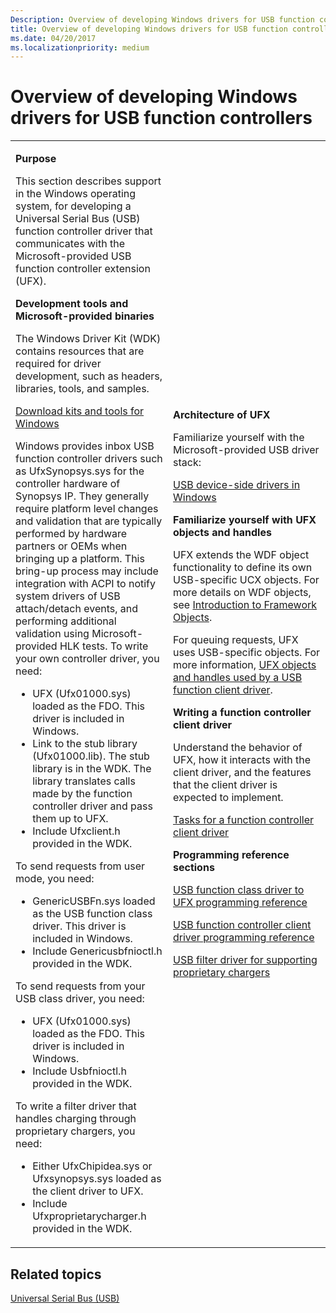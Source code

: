 ```yaml
---
Description: Overview of developing Windows drivers for USB function controllers
title: Overview of developing Windows drivers for USB function controllers
ms.date: 04/20/2017
ms.localizationpriority: medium
---
```


# Overview of developing Windows drivers for USB function controllers


<table>
<colgroup>
<col width="50%" />
<col width="50%" />
</colgroup>
<tbody>
<tr class="odd">
<td><p><strong>Purpose</strong></p>
<p>This section describes support in the Windows operating system, for developing a Universal Serial Bus (USB) function controller driver that communicates with the Microsoft-provided USB function controller extension (UFX).</p>
<p><strong>Development tools and Microsoft-provided binaries</strong></p>
<p>The Windows Driver Kit (WDK) contains resources that are required for driver development, such as headers, libraries, tools, and samples.</p>
<p><a href="https://go.microsoft.com/fwlink/p/?linkid=617155" data-raw-source="[Download kits and tools for Windows](https://go.microsoft.com/fwlink/p/?linkid=617155)">Download kits and tools for Windows</a></p>
<p>Windows provides inbox USB function controller drivers such as UfxSynopsys.sys for the controller hardware of Synopsys IP. They generally require platform level changes and validation that are typically performed by hardware partners or OEMs when bringing up a platform. This bring-up process may include integration with ACPI to notify system drivers of USB attach/detach events, and performing additional validation using Microsoft-provided HLK tests. To write your own controller driver, you need:</p>
<ul>
<li>UFX (Ufx01000.sys) loaded as the FDO. This driver is included in Windows.</li>
<li>Link to the stub library (Ufx01000.lib). The stub library is in the WDK. The library translates calls made by the function controller driver and pass them up to UFX.</li>
<li>Include Ufxclient.h provided in the WDK.</li>
</ul>
<p>To send requests from user mode, you need:</p>
<ul>
<li>GenericUSBFn.sys loaded as the USB function class driver. This driver is included in Windows.</li>
<li>Include Genericusbfnioctl.h provided in the WDK.</li>
</ul>
<p>To send requests from your USB class driver, you need:</p>
<ul>
<li>UFX (Ufx01000.sys) loaded as the FDO. This driver is included in Windows.</li>
<li>Include Usbfnioctl.h provided in the WDK.</li>
</ul>
To write a filter driver that handles charging through proprietary chargers, you need:
<ul>
<li>Either UfxChipidea.sys or Ufxsynopsys.sys loaded as the client driver to UFX.</li>
<li>Include Ufxproprietarycharger.h provided in the WDK.</li>
</ul></td>
<td><p><strong>Architecture of UFX</strong></p>
<p>Familiarize yourself with the Microsoft-provided USB driver stack:</p>
<a href="usb-device-side-drivers-in-windows.md" data-raw-source="[USB device-side drivers in Windows](usb-device-side-drivers-in-windows.md)">USB device-side drivers in Windows</a>
<p><strong>Familiarize yourself with UFX objects and handles</strong></p>
<p>UFX extends the WDF object functionality to define its own USB-specific UCX objects. For more details on WDF objects, see <a href="https://docs.microsoft.com/windows-hardware/drivers/wdf/introduction-to-framework-objects" data-raw-source="[Introduction to Framework Objects](https://docs.microsoft.com/windows-hardware/drivers/wdf/introduction-to-framework-objects)">Introduction to Framework Objects</a>.</p>
<p>For queuing requests, UFX uses USB-specific objects. For more information, <a href="ufx-objects-and-handles-used-by-a-usb-function-controller.md" data-raw-source="[UFX objects and handles used by a USB function client driver](ufx-objects-and-handles-used-by-a-usb-function-controller.md)">UFX objects and handles used by a USB function client driver</a>.</p>
<p><strong>Writing a function controller client driver</strong></p>
<p>Understand the behavior of UFX, how it interacts with the client driver, and the features that the client driver is expected to implement.</p>
<p><a href="function-client-driver.md" data-raw-source="[Tasks for a function controller client driver](function-client-driver.md)">Tasks for a function controller client driver</a></p>
<p><strong>Programming reference sections</strong></p>
<p><a href="https://docs.microsoft.com/windows-hardware/drivers/ddi/_usbref/#function-class-driver-reference" data-raw-source="[USB function class driver to UFX programming reference](https://docs.microsoft.com/windows-hardware/drivers/ddi/_usbref/#function-class-driver-reference)">USB function class driver to UFX programming reference</a></p>
<p><a href="https://docs.microsoft.com/windows-hardware/drivers/ddi/_usbref/#usb-function-controller-client-driver-reference" data-raw-source="[USB function controller client driver programming reference](https://docs.microsoft.com/windows-hardware/drivers/ddi/_usbref/#usb-function-controller-client-driver-reference)">USB function controller client driver programming reference</a></p>
<p><a href="https://docs.microsoft.com/windows-hardware/drivers/ddi/_usbref/#filter-driver-for-supporting-usb-chargers" data-raw-source="[USB filter driver for supporting proprietary chargers](https://docs.microsoft.com/windows-hardware/drivers/ddi/_usbref/#filter-driver-for-supporting-usb-chargers)">USB filter driver for supporting proprietary chargers</a></p></td>
</tr>
</tbody>
</table>

 

## Related topics
[Universal Serial Bus (USB)](https://docs.microsoft.com/windows-hardware/drivers/)  



